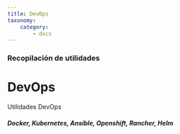```yaml
---
title: DevOps
taxonomy:
    category:
        - docs
---
```


### Recopilación de utilidades

# DevOps

Utilidades DevOps
##### Docker, Kubernetes, Ansible, Openshift, Rancher, Helm
